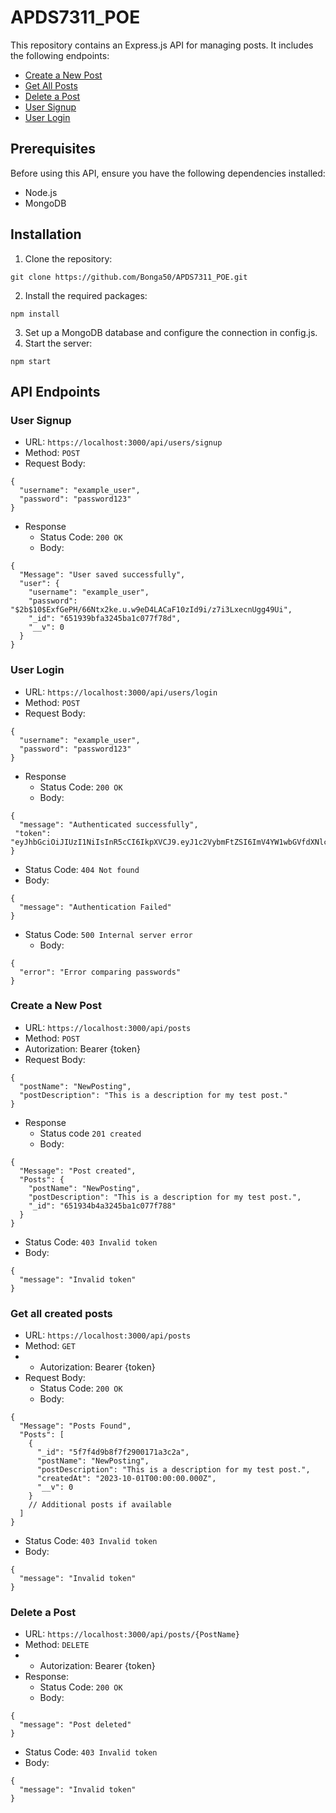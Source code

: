 # APDS7311_POE

This repository contains an Express.js API for managing posts. It includes the following endpoints:

- [Create a New Post](#create-a-new-post)
- [Get All Posts](#get-all-posts)
- [Delete a Post](#delete-a-post)
- [User Signup](#user-signup)
- [User Login](#user-login)

## Prerequisites

Before using this API, ensure you have the following dependencies installed:

- Node.js
- MongoDB

## Installation

1. Clone the repository:
```
git clone https://github.com/Bonga50/APDS7311_POE.git
```
2. Install the required packages:
```
npm install
```
3. Set up a MongoDB database and configure the connection in config.js.
4. Start the server:
```
npm start
```
## API Endpoints
### User Signup
* URL: `https://localhost:3000/api/users/signup`
* Method: `POST`
* Request Body:
```
{
  "username": "example_user",
  "password": "password123"
}
```
* Response
    * Status Code: `200 OK`
    * Body:
```
{
  "Message": "User saved successfully",
  "user": {
    "username": "example_user",
    "password": "$2b$10$ExfGePH/66Ntx2ke.u.w9eD4LACaF10zId9i/z7i3LxecnUgg49Ui",
    "_id": "651939bfa3245ba1c077f78d",
    "__v": 0
  }
}
```

### User Login
* URL: `https://localhost:3000/api/users/login `
* Method: `POST`
* Request Body:
```
{
  "username": "example_user",
  "password": "password123"
}
```
* Response
    * Status Code: `200 OK`
    * Body:
```
{
  "message": "Authenticated successfully",
 "token": "eyJhbGciOiJIUzI1NiIsInR5cCI6IkpXVCJ9.eyJ1c2VybmFtZSI6ImV4YW1wbGVfdXNlciIsInVzZXJpZCI6IjY1MTkzOWJmYTMyNDViYTFjMDc3Zjc4ZCIsImlhdCI6MTY5NjE1MjYzNCwiZXhwIjoxNjk2MTU5ODM0fQ.3AC4ctvPZKCfXme9aohQFdLXNRXX_4CoohBfKwHelSc"
}
```
  * Status Code: `404 Not found`
  * Body:
```
{
  "message": "Authentication Failed"
}
```
* Status Code: `500 Internal server error`
    * Body:
```
{
  "error": "Error comparing passwords"
}
```


### Create a New Post
* URL: `https://localhost:3000/api/posts`
* Method: `POST`
* Autorization: Bearer {token}
* Request Body:
```
{
  "postName": "NewPosting",
  "postDescription": "This is a description for my test post."
}
```
* Response
  * Status code `201 created`
  * Body:
```
{
  "Message": "Post created",
  "Posts": {
    "postName": "NewPosting",
    "postDescription": "This is a description for my test post.",
    "_id": "651934b4a3245ba1c077f788"
  }
}
```
  * Status Code: `403 Invalid token`
  * Body:
```
{
  "message": "Invalid token"
}
```

### Get all created posts
* URL: `https://localhost:3000/api/posts`
* Method: `GET`
* * Autorization: Bearer {token}
* Request Body:
  * Status Code: `200 OK`
  * Body:
```
{
  "Message": "Posts Found",
  "Posts": [
    {
      "_id": "5f7f4d9b8f7f2900171a3c2a",
      "postName": "NewPosting",
      "postDescription": "This is a description for my test post.",
      "createdAt": "2023-10-01T00:00:00.000Z",
      "__v": 0
    }
    // Additional posts if available
  ]
}
```
  * Status Code: `403 Invalid token`
  * Body:
```
{
  "message": "Invalid token"
}
```
### Delete a Post
* URL: `https://localhost:3000/api/posts/{PostName}`
* Method: `DELETE`
* * Autorization: Bearer {token}
* Response:
  * Status Code: `200 OK`
  * Body:
```
{
  "message": "Post deleted"
}
```
  * Status Code: `403 Invalid token`
  * Body:
```
{
  "message": "Invalid token"
}
```
